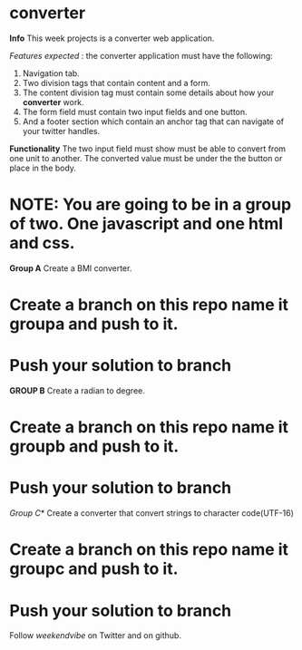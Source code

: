 # converter
**Info**
This week projects is a converter web application. 

*Features expected* : the converter application must have the following:
1. Navigation tab.
2. Two division tags that contain content and a form.
3. The content division tag must contain some details about how your **converter** work.
4. The form field must contain two input fields and one button. 
5. And a footer section which contain an anchor tag that can navigate of your twitter handles.


**Functionality**
The two input field must show must be able to convert from one unit to another.
The converted value must be under the the button or place in the body.


# NOTE: You are going to be in a group of two. One javascript and one html and css.


**Group A**
Create a BMI converter. 

# Create a branch on this repo name it groupa and push to it.
# Push your solution to branch

**GROUP B**
Create a radian to degree.

# Create a branch on this repo name it groupb and push to it.
# Push your solution to branch

*Group C**
Create a converter that convert strings to character code(UTF-16)

# Create a branch on this repo name it groupc and push to it.
# Push your solution to branch



Follow *weekendvibe* on Twitter and on github.
